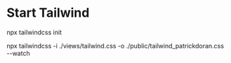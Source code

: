 # Start Tailwind

npx tailwindcss init

npx tailwindcss -i ./views/tailwind.css -o ./public/tailwind_patrickdoran.css --watch


